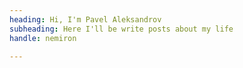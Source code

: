 ```yaml
---
heading: Hi, I'm Pavel Aleksandrov
subheading: Here I'll be write posts about my life
handle: nemiron

---
```

